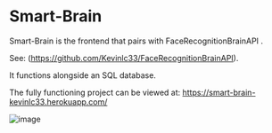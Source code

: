# Smart-Brain 

Smart-Brain is the frontend that pairs with FaceRecognitionBrainAPI . 

See: (https://github.com/Kevinlc33/FaceRecognitionBrainAPI). 

It functions alongside an SQL database. 

The fully functioning project can be viewed at: https://smart-brain-kevinlc33.herokuapp.com/

![image](https://user-images.githubusercontent.com/24740971/121072925-b881ee00-c786-11eb-9fea-6d30a60142f2.png)
